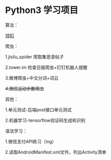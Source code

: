 # Python3 学习项目

算法：

[领扣](https://leetcode-cn.com/mgmg22/)

爬虫：

1.jisilu_spider 爬取集思录帖子

2.tower.im 检查日报爬虫+钉钉机器人提醒

3.微博爬虫+中文分词+词云

~~4.微信运动步数爬虫~~

其他：

1.单元测试-后端post接口单元测试

2.机器学习-tensorflow验证码生成和识别

语法学习：

1.微信支付API练习（ing）

2.读取AndroidManifest.xml文件，列出Activity清单

